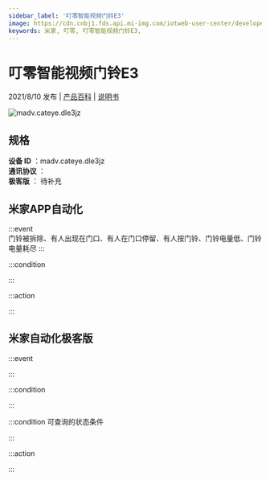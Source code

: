 ```yaml
---
sidebar_label: '叮零智能视频门铃E3'
image: https://cdn.cnbj1.fds.api.mi-img.com/iotweb-user-center/developer_1679048994524D7Vhalwm.png?GalaxyAccessKeyId=AKVGLQWBOVIRQ3XLEW&Expires=9223372036854775807&Signature=McZf7BvJprLUfZcUDTx6iAzRNe4=
keywords: 米家, 叮零, 叮零智能视频门铃E3, 
---
```

# 叮零智能视频门铃E3

2021/8/10 发布 | [产品百科](https://home.mi.com/webapp/content/baike/product/index.html?model=madv.cateye.dle3jz/) | [说明书](https://home.mi.com/views/introduction.html?model=madv.cateye.dle3jz&region=cn)

![madv.cateye.dle3jz](https://cdn.cnbj1.fds.api.mi-img.com/iotweb-user-center/developer_1679048994524D7Vhalwm.png?GalaxyAccessKeyId=AKVGLQWBOVIRQ3XLEW&Expires=9223372036854775807&Signature=McZf7BvJprLUfZcUDTx6iAzRNe4=)

## 规格  
> 
**设备 ID** ：madv.cateye.dle3jz  
**通讯协议** ：  
**极客版**  ： 待补充 


## 米家APP自动化  

:::event  
门铃被拆除、有人出现在门口、有人在门口停留、有人按门铃、门铃电量低、门铃电量耗尽
:::

:::condition  

:::

:::action   

:::

## 米家自动化极客版  

:::event  

:::

:::condition  

:::

:::condition 可查询的状态条件  

:::

:::action  

:::

        
